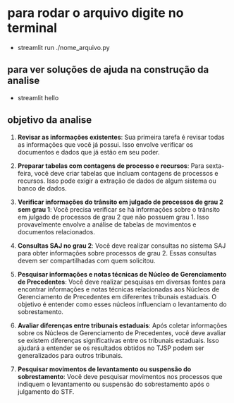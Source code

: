 # para rodar o arquivo digite no terminal

 - streamlit run ./nome_arquivo.py

## para ver soluções de ajuda na construção da analise 

 - streamlit hello

## objetivo da analise

1. **Revisar as informações existentes**: Sua primeira tarefa é revisar todas as informações que você já possui. Isso envolve verificar os documentos e dados que já estão em seu poder.

2. **Preparar tabelas com contagens de processo e recursos**: Para sexta-feira, você deve criar tabelas que incluam contagens de processos e recursos. Isso pode exigir a extração de dados de algum sistema ou banco de dados.

3. **Verificar informações do trânsito em julgado de processos de grau 2 sem grau 1**: Você precisa verificar se há informações sobre o trânsito em julgado de processos de grau 2 que não possuem grau 1. Isso provavelmente envolve a análise de tabelas de movimentos e documentos relacionados.

4. **Consultas SAJ no grau 2**: Você deve realizar consultas no sistema SAJ para obter informações sobre processos de grau 2. Essas consultas devem ser compartilhadas com quem solicitou.

5. **Pesquisar informações e notas técnicas de Núcleo de Gerenciamento de Precedentes**: Você deve realizar pesquisas em diversas fontes para encontrar informações e notas técnicas relacionadas aos Núcleos de Gerenciamento de Precedentes em diferentes tribunais estaduais. O objetivo é entender como esses núcleos influenciam o levantamento do sobrestamento.

6. **Avaliar diferenças entre tribunais estaduais**: Após coletar informações sobre os Núcleos de Gerenciamento de Precedentes, você deve avaliar se existem diferenças significativas entre os tribunais estaduais. Isso ajudará a entender se os resultados obtidos no TJSP podem ser generalizados para outros tribunais.

7. **Pesquisar movimentos de levantamento ou suspensão do sobrestamento**: Você deve pesquisar movimentos nos processos que indiquem o levantamento ou suspensão do sobrestamento após o julgamento do STF.
